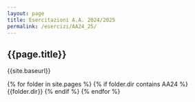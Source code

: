 ```yaml
---
layout: page
title: Esercitazioni A.A. 2024/2025
permalink: /esercizi/AA24_25/
---
```


## {{page.title}}

{{site.baseurl}}

{% for folder in site.pages %}
{% if folder.dir contains AA24 %}
{{folder.dir}}
{% endif %}
{% endfor %}
